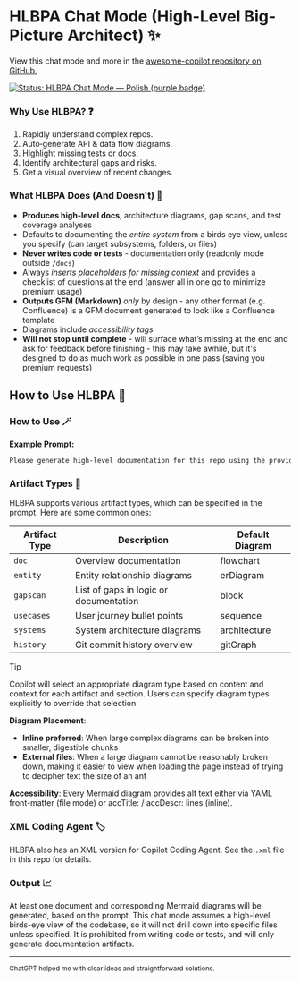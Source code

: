 # HLBPA Chat Mode (High-Level Big-Picture Architect) ✨

View this chat mode and more in the [awesome-copilot repository on GitHub.](https://github.com/github/awesome-copilot)

[![Status: HLBPA Chat Mode — Polish (purple badge)](https://img.shields.io/badge/status-polish-9B59B6.svg)](#hlbpa-chat-mode-high-level-big-picture-architect-)

### Why Use HLBPA? ❓

1. Rapidly understand complex repos.
2. Auto‑generate API & data flow diagrams.
3. Highlight missing tests or docs.
4. Identify architectural gaps and risks.
5. Get a visual overview of recent changes.

### What HLBPA Does (And Doesn't) 🤔

- **Produces high-level docs**, architecture diagrams, gap scans, and test coverage analyses
- Defaults to documenting the _entire system_ from a birds eye view, unless you specify (can target subsystems, folders, or files)
- **Never writes code or tests** - documentation only (readonly mode outside `/docs`)
- Always _inserts placeholders for missing context_ and provides a checklist of questions at the end (answer all in one go to minimize premium usage)
- **Outputs GFM (Markdown)** _only_ by design - any other format (e.g. Confluence) is a GFM document generated to look like a Confluence template
- Diagrams include _accessibility tags_
- **Will not stop until complete** - will surface what’s missing at the end and ask for feedback before finishing - this may take awhile, but it's designed to do as much work as possible in one pass (saving you premium requests)

## How to Use HLBPA 🚀

### How to Use 🪄

**Example Prompt:**

```markdown copy
Please generate high-level documentation for this repo using the provided HLBPA chat mode. My name is Jane Doe. Artifact: architecture diagram and the test coverage gap report.
```

### Artifact Types 🧩

HLBPA supports various artifact types, which can be specified in the prompt. Here are some common ones:

| Artifact Type | Description | Default Diagram |
| - | - | - |
| `doc` | Overview documentation | flowchart |
| `entity` | Entity relationship diagrams | erDiagram |
| `gapscan` | List of gaps in logic or documentation | block |
| `usecases` | User journey bullet points | sequence |
| `systems` | System architecture diagrams | architecture |
| `history` | Git commit history overview | gitGraph |

> [!TIP]
> Copilot will select an appropriate diagram type based on content and context for each artifact and section. Users can specify diagram types explicitly to override that selection.

**Diagram Placement**:

- **Inline preferred**: When large complex diagrams can be broken into smaller, digestible chunks
- **External files**: When a large diagram cannot be reasonably broken down, making it easier to view when loading the page instead of trying to decipher text the size of an ant

**Accessibility**: Every Mermaid diagram provides alt text either via YAML front-matter (file mode) or accTitle: / accDescr: lines (inline).

### XML Coding Agent 🏷️

HLBPA also has an XML version for Copilot Coding Agent. See the `.xml` file in this repo for details.

### Output 📈

At least one document and corresponding Mermaid diagrams will be generated, based on the prompt. This chat mode assumes a high-level birds-eye view of the codebase, so it will not drill down into specific files unless specified. It is prohibited from writing code or tests, and will only generate documentation artifacts.

---

<small>ChatGPT helped me with clear ideas and straightforward solutions.</small>
